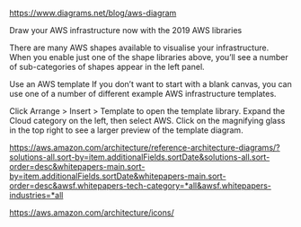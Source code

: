https://www.diagrams.net/blog/aws-diagram

Draw your AWS infrastructure now with the 2019 AWS libraries

There are many AWS shapes available to visualise your infrastructure. When you enable just one of the shape libraries above, you’ll see a number of sub-categories of shapes appear in the left panel.


Use an AWS template
If you don’t want to start with a blank canvas, you can use one of a number of different example AWS infrastructure templates.

Click Arrange > Insert > Template to open the template library.
Expand the Cloud category on the left, then select AWS. Click on the magnifying glass in the top right to see a larger preview of the template diagram. 

https://aws.amazon.com/architecture/reference-architecture-diagrams/?solutions-all.sort-by=item.additionalFields.sortDate&solutions-all.sort-order=desc&whitepapers-main.sort-by=item.additionalFields.sortDate&whitepapers-main.sort-order=desc&awsf.whitepapers-tech-category=*all&awsf.whitepapers-industries=*all

https://aws.amazon.com/architecture/icons/



